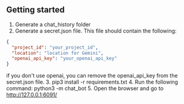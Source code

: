 ## Getting started
1. Generate a chat_history folder
2. Generate a secret.json file. This file should contain the following:
```json
{
  "project_id": "your_project_id",
  "location": "location for Gemini",
  "openai_api_key": "your_openai_api_key"
}
```
if you don't use openai, you can remove the openai_api_key from the secret.json file.
3. pip3 install -r requirements.txt
4. Run the following command:
python3 -m chat_bot
5. Open the browser and go to http://127.0.0.1:6091/
